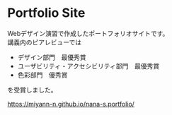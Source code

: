 # Portfolio Site

Webデザイン演習で作成したポートフォリオサイトです。<br>
講義内のピアレビューでは
<ul>
<li>デザイン部門　最優秀賞</li>
<li>ユーザビリティ・アクセシビリティ部門　最優秀賞</li>
<li>色彩部門　優秀賞</li>
</ul>
を受賞しました。

<https://miyann-n.github.io/nana-s.portfolio/>
